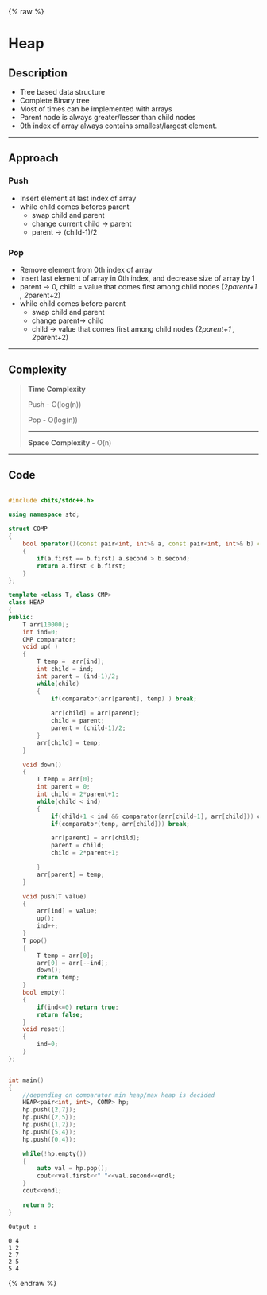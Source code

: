 {% raw %}

# Heap

## Description
- Tree based data structure
- Complete Binary tree
- Most of times can be implemented with arrays
- Parent node is always greater/lesser than child nodes
- 0th index of array always contains smallest/largest element.

-----

## Approach

### Push 
- Insert element at last index of array
- while child comes befores parent
  - swap child and parent
  - change current child -> parent
  - parent -> (child-1)/2

### Pop
- Remove element from 0th index of array
- Insert last element of array in 0th index, and decrease size of array by 1
- parent -> 0, child = value that comes first among child nodes (2*parent+1 , 2*parent+2)
- while child comes before parent
  - swap child and parent
  - change parent-> child
  - child -> value that comes first among child nodes (2*parent+1 , 2*parent+2)


------

## Complexity

> **Time Complexity**
>
> Push - O(log(n))
>
> Pop - O(log(n))
>
> ---
>
> **Space Complexity** - O(n)

----

## Code

```cpp

#include <bits/stdc++.h>

using namespace std;

struct COMP
{
    bool operator()(const pair<int, int>& a, const pair<int, int>& b) const
    {
        if(a.first == b.first) a.second > b.second;
        return a.first < b.first;
    }
};

template <class T, class CMP>
class HEAP
{
public:
    T arr[10000];
    int ind=0;
    CMP comparator;
    void up( )
    {
        T temp =  arr[ind];
        int child = ind;
        int parent = (ind-1)/2;
        while(child)
        {
            if(comparator(arr[parent], temp) ) break;
            
            arr[child] = arr[parent];
            child = parent;
            parent = (child-1)/2;
        }
        arr[child] = temp; 
    }

    void down()
    {
        T temp = arr[0];
        int parent = 0;
        int child = 2*parent+1;
        while(child < ind)
        {
            if(child+1 < ind && comparator(arr[child+1], arr[child])) child++;
            if(comparator(temp, arr[child])) break;

            arr[parent] = arr[child];
            parent = child;
            child = 2*parent+1;

        } 
        arr[parent] = temp;
    }

    void push(T value)
    {
        arr[ind] = value;
        up();
        ind++;
    }
    T pop()
    {
        T temp = arr[0];
        arr[0] = arr[--ind];
        down();
        return temp;
    }
    bool empty()
    {
        if(ind<=0) return true;
        return false;
    }
    void reset()
    {
        ind=0;
    }
};


int main()
{
    //depending on comparator min heap/max heap is decided
    HEAP<pair<int, int>, COMP> hp;
    hp.push({2,7});
    hp.push({2,5});
    hp.push({1,2});
    hp.push({5,4});
    hp.push({0,4});

    while(!hp.empty())
    {
        auto val = hp.pop();
        cout<<val.first<<" "<<val.second<<endl;
    }
    cout<<endl;

    return 0;
}
```

```
Output : 

0 4
1 2
2 7
2 5
5 4

```


{% endraw %}